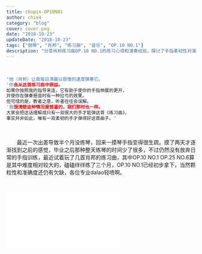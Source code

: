 ```yaml
---
title: chopin-OP10NO1
author: chie4
category: "blog"
cover: cover.png
date: "2018-10-23"
updateDate: "2018-10-23"
tags: ["钢琴", "肖邦", "练习曲", "音乐", "OP.10 NO.1"]
description: "分享肖邦练习曲OP.10 NO.1的练习心得和演奏经验，探讨了手指柔韧性对演奏该曲目的重要性。"
---
```

&emsp;&emsp;

``` c 
"他（肖邦）让我每日清晨以很慢的速度弹奏它。
'你会从这首练习曲中获益。
如果你按照我的指导来连，它有助于使你的手指伸展的更开，
并使你在弹奏琶音时有一种拉弓的效果。
但可惜的是，教者之意，听者往往会误解。
'我很清楚这种情况是普遍的，我们那时也一样。
大家会把这话理解成只有一双很大的手才能弹这首《练习曲》，
事实并非如此，唯有一双柔韧的手才弹得好这首曲子。" 
```


&emsp;&emsp;

&emsp;&emsp;最近一次出差导致半个月没练琴，回来一摸琴手指变得很生疏。摸了两天才逐渐找到之前的感觉，毕业之后那种整天练琴的时间少了很多，不过仍然没有放弃日常的手指训练，最近试着玩了几首肖邦的练习曲，其中OP.10 NO.1 OP.25 NO.6算是其中难度相对较大的，磕磕绊绊练了三个月，OP.10 NO.1已经初步拿下，当然颗粒性和准确度还仍有欠缺，各位专业dalao轻喷啊。


&emsp;&emsp;

<div >
<iframe src="//player.bilibili.com/player.html?aid=34182056&cid=59879234&page=1"  scrolling="no" border="0" frameborder="no" framespacing="0" allowfullscreen="true"> </iframe>
</div>

&emsp;&emsp;
